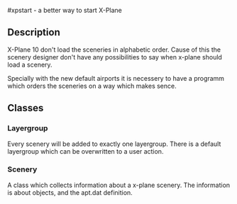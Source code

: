 #xpstart - a better way to start X-Plane

## Description
X-Plane 10 don't load the sceneries in alphabetic order. Cause of this the scenery designer don't have any possibilities to say when x-plane should load a scenery.

Specially with the new default airports it is necessery to have a programm which orders the sceneries on a way which makes sence.

## Classes
### Layergroup
Every scenery will be added to exactly one layergroup. There is a default layergroup which can be overwritten to a user action.
### Scenery
A class which collects information about a x-plane scenery. The information is about objects, and the apt.dat definition.